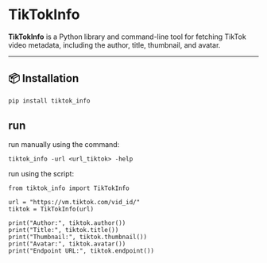 # TikTokInfo

**TikTokInfo** is a Python library and command-line tool for fetching TikTok video metadata, including the author, title, thumbnail, and avatar.

---

## 📦 **Installation**

```bash
pip install tiktok_info
```
## **run**

run manually using the command:
```
tiktok_info -url <url_tiktok> -help
```
run using the script:
```
from tiktok_info import TikTokInfo

url = "https://vm.tiktok.com/vid_id/"
tiktok = TikTokInfo(url)

print("Author:", tiktok.author())
print("Title:", tiktok.title())
print("Thumbnail:", tiktok.thumbnail())
print("Avatar:", tiktok.avatar())
print("Endpoint URL:", tiktok.endpoint())
